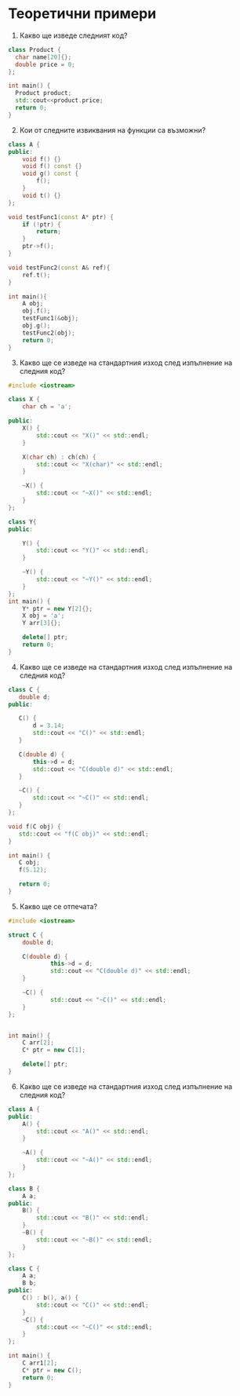 # Теоретични примери #

1. Какво ще изведе следният код?

```c++
class Product {
  char name[20]{};
  double price = 0;
};

int main() {
  Product product;
  std::cout<<product.price;
  return 0;
}
```

2. Кои от следните извиквания на функции са възможни?

```c++
class A {
public:
    void f() {}
    void f() const {}
    void g() const {
        f();
    }
    void t() {}
};

void testFunc1(const A* ptr) {
    if (!ptr) {
        return;
    }
    ptr->f();
}

void testFunc2(const A& ref){
    ref.t();
}

int main(){
    A obj;
    obj.f();
    testFunc1(&obj);
    obj.g();
    testFunc2(obj);
    return 0;
}
```

3. Какво ще се изведе на стандартния изход след изпълнение на следния код?
```c++
#include <iostream>

class X {
	char ch = 'a';

public:
	X() {
		std::cout << "X()" << std::endl;
	}

	X(char ch) : ch(ch) {
		std::cout << "X(char)" << std::endl;
	}

	~X() {
		std::cout << "~X()" << std::endl;
	}
};

class Y{	
public:

	Y() {
		std::cout << "Y()" << std::endl;
	}

	~Y() {
		std::cout << "~Y()" << std::endl;
	}
};
int main() {
	Y* ptr = new Y[2]{};
	X obj = 'a';
	Y arr[3]{};

	delete[] ptr;
	return 0;
}
```

4. Какво ще се изведе на стандартния изход след изпълнение на следния код?
 ```c++
class C {
	double d;
public:

	C() {
		d = 3.14;
		std::cout << "C()" << std::endl;
	}

	C(double d) {
		this->d = d;
		std::cout << "C(double d)" << std::endl;
	}

	~C() {
		std::cout << "~C()" << std::endl;
	}
};

void f(C obj) {
	std::cout << "f(C obj)" << std::endl;
}

int main() {
	C obj;
	f(5.12);

	return 0;
}
```  
5. Какво ще се отпечата?

```c++
#include <iostream>

struct C {
	double d;

	C(double d) {
    		this->d = d;
    		std::cout << "C(double d)" << std::endl;
	}

	~C() {
    		std::cout << "~C()" << std::endl;
	}
};


int main() {
	C arr[2];
	C* ptr = new C[1];

	delete[] ptr;
}
```

6. Какво ще се изведе на стандартния изход след изпълнение на следния код?
```c++
class A {
public:
	A() {
		std::cout << "A()" << std::endl;
	}

	~A() {
		std::cout << "~A()" << std::endl;
	}
};

class B {
	A a;
public:
	B() {
		std::cout << "B()" << std::endl;
	}
	~B() { 
		std::cout << "~B()" << std::endl;
	}
};

class C {
	A a;
	B b;
public:
	C() : b(), a() {
		std::cout << "C()" << std::endl;
	}
	~C() {
		std::cout << "~C()" << std::endl;
	}
};

int main() {
	C arr1[2];
	C* ptr = new C();
	return 0;
}
```
